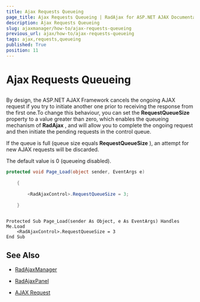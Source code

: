 ```yaml
---
title: Ajax Requests Queueing
page_title: Ajax Requests Queueing | RadAjax for ASP.NET AJAX Documentation
description: Ajax Requests Queueing
slug: ajaxmanager/how-to/ajax-requests-queueing
previous_url: ajax/how-to/ajax-requests-queueing
tags: ajax,requests,queueing
published: True
position: 11
---
```


# Ajax Requests Queueing



## 

By design, the ASP.NET AJAX Framework cancels the ongoing AJAX request if you try to initiate another one prior to receiving the response from the first one.To change this behaviour, you can set the **RequestQueueSize** property to a value greater than zero, which enables the queueing mechanism of **RadAjax** , and will allow you to complete the ongoing request and then initiate the pending requests in the control queue.

If the queue is full (queue size equals **RequestQueueSize** ), an attempt for new AJAX requests will be discarded.

The default value is 0 (queueing disabled).



````C#
protected void Page_Load(object sender, EventArgs e)    
	
	{        
	    
		<RadAjaxControl>.RequestQueueSize = 3;    
	
	}
				
````
````VB
Protected Sub Page_Load(sender As Object, e As EventArgs) Handles Me.Load
	<RadAjaxControl>.RequestQueueSize = 3
End Sub
````


## See Also

 * [RadAjaxManager](https://www.telerik.com/help/aspnet-ajax/ajax-ajaxmanager.html)

 * [RadAjaxPanel](https://www.telerik.com/help/aspnet-ajax/ajax-ajaxpanel.html)

 * [AJAX Request](https://www.telerik.com/help/aspnet-ajax/ajax-client-side-api.html)
